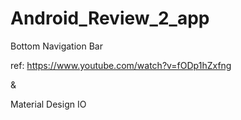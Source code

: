 # Android_Review_2_app
Bottom Navigation Bar

ref: https://www.youtube.com/watch?v=fODp1hZxfng

&

Material Design IO
